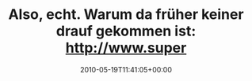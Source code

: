 ---
retweeted: false
source: <a href="http://twitter.com" rel="nofollow">Twitter Web Client</a>
entities:
  hashtags: []
  symbols: []
  user_mentions:
  - name: "@skoop@phpc.social"
    screen_name: skoop
    indices:
    - '101'
    - '107'
    id_str: '1524641'
    id: '1524641'
  urls: []
display_text_range:
- '0'
- '108'
favorite_count: '0'
id_str: '14290003895'
truncated: false
retweet_count: '0'
id: '14290003895'
created_at: Wed May 19 11:41:05 +0000 2010
favorited: false
full_text: 'Also, echt. Warum da früher keiner drauf gekommen ist: http://www.supersimplestorageservice.com
  (via [@skoop](https://twitter.com/skoop))'
lang: de
tags:
- pesos/twitter
date: '2010-05-19T11:41:05+00:00'
src: https://twitter.com/bascht/status/14290003895
original_url: https://twitter.com/bascht/status/14290003895
type: twitter_tweet
text: 'Also, echt. Warum da früher keiner drauf gekommen ist: http://www.supersimplestorageservice.com
  (via [@skoop](https://twitter.com/skoop))'
title: 'Also, echt. Warum da früher keiner drauf gekommen ist: http://www.super'

---